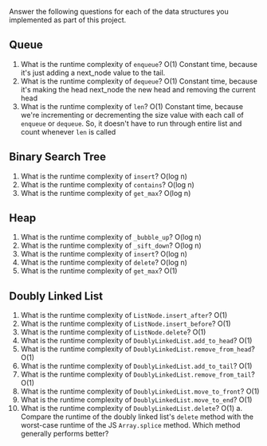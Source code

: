 Answer the following questions for each of the data structures you implemented as part of this project.

## Queue

1. What is the runtime complexity of `enqueue`?
   O(1) Constant time, because it's just adding a next_node value to the tail.
2. What is the runtime complexity of `dequeue`?
   O(1) Constant time, because it's making the head next_node the new head and removing the current head
3. What is the runtime complexity of `len`?
   O(1) Constant time, because we're incrementing or decrementing the size value with each call of `enqueue` or `dequeue`. So, it doesn't have to run through entire list and count whenever `len` is called

## Binary Search Tree

1. What is the runtime complexity of `insert`?
   O(log n)
2. What is the runtime complexity of `contains`?
   O(log n)
3. What is the runtime complexity of `get_max`?
   O(log n)

## Heap

1. What is the runtime complexity of `_bubble_up`?
   O(log n)
2. What is the runtime complexity of `_sift_down`?
   O(log n)
3. What is the runtime complexity of `insert`?
   O(log n)
4. What is the runtime complexity of `delete`?
   O(log n)
5. What is the runtime complexity of `get_max`?
   O(1)

## Doubly Linked List

1. What is the runtime complexity of `ListNode.insert_after`?
   O(1)
2. What is the runtime complexity of `ListNode.insert_before`?
   O(1)
3. What is the runtime complexity of `ListNode.delete`?
   O(1)
4. What is the runtime complexity of `DoublyLinkedList.add_to_head`?
   O(1)
5. What is the runtime complexity of `DoublyLinkedList.remove_from_head`?
   O(1)
6. What is the runtime complexity of `DoublyLinkedList.add_to_tail`?
   O(1)
7. What is the runtime complexity of `DoublyLinkedList.remove_from_tail`?
   O(1)
8. What is the runtime complexity of `DoublyLinkedList.move_to_front`?
   O(1)
9. What is the runtime complexity of `DoublyLinkedList.move_to_end`?
   O(1)
10. What is the runtime complexity of `DoublyLinkedList.delete`?
    O(1)
    a. Compare the runtime of the doubly linked list's `delete` method with the worst-case runtime of the JS `Array.splice` method. Which method generally performs better?
